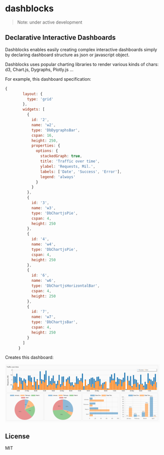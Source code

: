 # dashblocks

> Note: under active development

## Declarative Interactive Dashboards

Dashblocks enables easily creating complex interactive dashboards simply by declaring dashboard structure as json or javascript object.

Dashblocks uses popular charting libraries to render various kinds of chars: d3, Chart.js, Dygraphs, Plotly.js ...

For example, this dashboard specification: 
```javascript
{
        layout: {
          type: 'grid'
        },
        widgets: [
          {
            id: '2',
            name: 'w2',
            type: 'DbDygraphsBar',
            cspan: 16,
            height: 250,
            properties: {
              options: {
                stackedGraph: true,
                title: 'Traffic over time',
                ylabel: 'Requests, Mil.',
                labels: ['Date', 'Success', 'Error'],
                legend: 'always'
              }
            }
          },
          {
            id: '3',
            name: 'w3',
            type: 'DbChartjsPie',
            cspan: 4,
            height: 250
          },
          {
            id: '4',
            name: 'w4',
            type: 'DbChartjsPie',
            cspan: 4,
            height: 250
          },
          {
            id: '6',
            name: 'w6',
            type: 'DbChartjsHorizontalBar',
            cspan: 4,
            height: 250
          },
          {
            id: '7',
            name: 'w7',
            type: 'DbChartjsBar',
            cspan: 4,
            height: 250
          }
        ]
      }
```
   
Creates this dashboard:

![dashboard](screenshots/dashboard.png?raw=true)



## License
 
MIT
